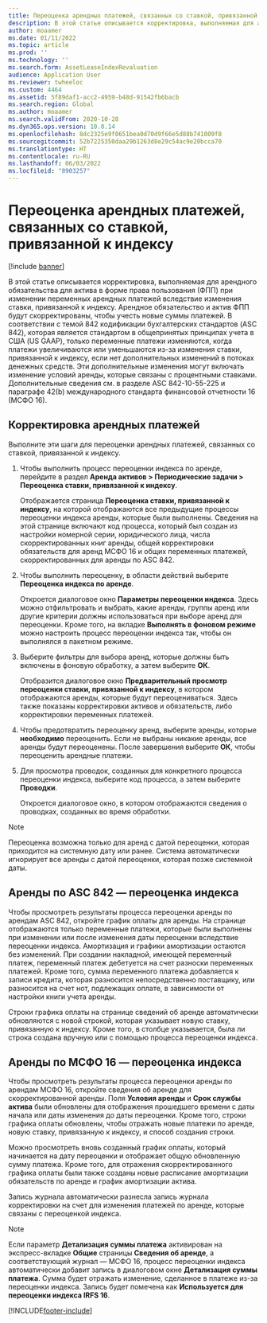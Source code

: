 ```yaml
---
title: Переоценка арендных платежей, связанных со ставкой, привязанной к индексу
description: В этой статье описывается корректировка, выполняемая для арендных обязательств для актива в форме права пользования (ФПП) при изменении переменных арендных платежей вследствие изменения ставки, привязанной к индексу.
author: moaamer
ms.date: 01/11/2022
ms.topic: article
ms.prod: ''
ms.technology: ''
ms.search.form: AssetLeaseIndexRevaluation
audience: Application User
ms.reviewer: twheeloc
ms.custom: 4464
ms.assetid: 5f89daf1-acc2-4959-b48d-91542fb6bacb
ms.search.region: Global
ms.author: moaamer
ms.search.validFrom: 2020-10-28
ms.dyn365.ops.version: 10.0.14
ms.openlocfilehash: 8dc2325e9f0651bea0d70d9f66e5d88b741009f8
ms.sourcegitcommit: 52b7225350daa29b1263d8e29c54ac9e20bcca70
ms.translationtype: HT
ms.contentlocale: ru-RU
ms.lasthandoff: 06/03/2022
ms.locfileid: "8903257"
---
```

# <a name="revalue-lease-payments-that-are-linked-to-an-index-rate"></a>Переоценка арендных платежей, связанных со ставкой, привязанной к индексу

[!include [banner](../includes/banner.md)]

В этой статье описывается корректировка, выполняемая для арендного обязательства для актива в форме права пользования (ФПП) при изменении переменных арендных платежей вследствие изменения ставки, привязанной к индексу. Арендное обязательство и актив ФПП будут скорректированы, чтобы учесть новые суммы платежей. В соответствии с темой 842 кодификации бухгалтерских стандартов (ASC 842), которая является стандартом в общепринятых принципах учета в США (US GAAP), только переменные платежи изменяются, когда платежи увеличиваются или уменьшаются из-за изменения ставки, привязанной к индексу, если нет дополнительных изменений в потоках денежных средств. Эти дополнительные изменения могут включать изменение условий аренды, которые связаны с процентными ставками. Дополнительные сведения см. в разделе ASC 842-10-55-225 и параграфе 42(b) международного стандарта финансовой отчетности 16 (МСФО 16).

## <a name="adjust-lease-payments"></a>Корректировка арендных платежей

Выполните эти шаги для переоценки арендных платежей, связанных со ставкой, привязанной к индексу.

1. Чтобы выполнить процесс переоценки индекса по аренде, перейдите в раздел **Аренда активов \> Периодические задачи \> Переоценка ставки, привязанной к индексу**.

    Отображается страница **Переоценка ставки, привязанной к индексу**, на которой отображаются все предыдущие процессы переоценки индекса аренды, которые были выполнены. Сведения на этой странице включают код процесса, который был создан из настройки номерной серии, юридического лица, числа скорректированных книг аренды, общей корректировки обязательств для аренд МСФО 16 и общих переменных платежей, скорректированных для аренды по ASC 842.

2. Чтобы выполнить переоценку, в области действий выберите **Переоценка индекса по аренде**.

    Откроется диалоговое окно **Параметры переоценки индекса**. Здесь можно отфильтровать и выбрать, какие аренды, группы аренд или другие критерии должны использоваться при выборе аренд для переоценки. Кроме того, на вкладке **Выполнять в фоновом режиме** можно настроить процесс переоценки индекса так, чтобы он выполнялся в пакетном режиме.

4. Выберите фильтры для выбора аренд, которые должны быть включены в фоновую обработку, а затем выберите **ОК**.

    Отобразится диалоговое окно **Предварительный просмотр переоценки ставки, привязанной к индексу**, в котором отображаются аренды, которые будут переоцениваться. Здесь также показаны корректировки активов и обязательств, либо корректировки переменных платежей.

5. Чтобы предотвратить переоценку аренд, выберите аренды, которые **необходимо** переоценить. Если не выбраны никакие аренды, все аренды будут переоценены. После завершения выберите **ОК**, чтобы переоценить арендные платежи.
6. Для просмотра проводок, созданных для конкретного процесса переоценки индекса, выберите код процесса, а затем выберите **Проводки**.

    Откроется диалоговое окно, в котором отображаются сведения о проводках, созданных во время обработки.

> [!NOTE]
> Переоценка возможна только для аренд с датой переоценки, которая приходится на системную дату или ранее. Система автоматически игнорирует все аренды с датой переоценки, которая позже системной даты.

## <a name="asc-842-leases--index-revaluation"></a>Аренды по ASC 842 — переоценка индекса

Чтобы просмотреть результаты процесса переоценки аренды по арендам ASC 842, откройте график оплаты для аренды. На странице отображаются только переменные платежи, которые были выполнены при изменении или после изменения даты переоценки вследствие переоценки индекса. Амортизация и графики амортизации остаются без изменений. При создании накладной, имеющей переменный платеж, переменный платеж дебетуется на счет разноски переменных платежей. Кроме того, сумма переменного платежа добавляется к записи кредита, которая разносится непосредственно поставщику, или разносится на счет нот, подлежащих оплате, в зависимости от настройки книги учета аренды.

Строки графика оплаты на странице сведений об аренде автоматически обновляются с новой строкой, которая указывает новую ставку, привязанную к индексу. Кроме того, в столбце указывается, была ли строка создана вручную или с помощью процесса переоценки индекса.

## <a name="ifrs-16-leases--index-revaluation"></a>Аренды по МСФО 16 — переоценка индекса

Чтобы просмотреть результаты процесса переоценки аренды по арендам МСФО 16, откройте сведения об аренде для скорректированной аренды. Поля **Условия аренды** и **Срок службы актива** были обновлены для отображения прошедшего времени с даты начала или даты изменения до даты переоценки. Кроме того, строки графика оплаты обновлены, чтобы отражать новые платежи по аренде, новую ставку, привязанную к индексу, и способ создания строки.

Можно просмотреть вновь созданный график оплаты, который начинается на дату переоценки и отображает общую обновленную сумму платежа. Кроме того, для отражения скорректированного графика оплаты были также созданы новые расписание амортизации обязательств по аренде и график амортизации актива.

Запись журнала автоматически разнесла запись журнала корректировки на счет для изменения платежей по аренде, которые связаны с переоценкой индекса.

> [!NOTE]
> Если параметр **Детализация суммы платежа** активирован на экспресс-вкладке **Общие** страницы **Сведения об аренде**, а соответствующий журнал — МСФО 16, процесс переоценки индекса автоматически добавит запись в диалоговом окне **Детализация суммы платежа**. Сумма будет отражать изменение, сделанное в платеже из-за переоценки индекса. Запись будет помечена как **Используется для переоценки индекса IRFS 16**.

[!INCLUDE[footer-include](../../includes/footer-banner.md)]
